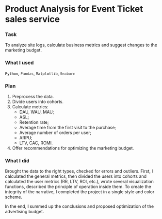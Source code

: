 # Product Analysis for Event Ticket sales service
### Task
To analyze site logs, calculate business metrics and suggest changes to the marketing budget.
### What I used
`Python`, `Pandas`, `Matplotlib`, `Seaborn`
### Plan
1. Preprocess the data.
2. Divide users into cohorts.
3. Calculate metrics:
   - DAU, WAU, MAU;
   - ASL;
   - Retention rate;
   - Average time from the first visit to the purchase;
   - Average number of orders per user;
   - ARPU;
   - LTV, CAC, ROMI.
4. Offer recommendations for optimizing the marketing budget.
### What I did
Brought the data to the right types, checked for errors and outliers. First, I calculated the general metrics, then divided the users into cohorts and calculated the user metrics (RR, LTV, ROI, etc.), wrote several visualization functions, described the principle of operation inside them. To create the integrity of the narrative, I completed the project in a single style and color scheme.

In the end, I summed up the conclusions and proposed optimization of the advertising budget.
